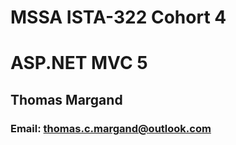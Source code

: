 # MSSA ISTA-322 Cohort 4
# ASP.NET MVC 5
## Thomas Margand
### Email: thomas.c.margand@outlook.com  
 
